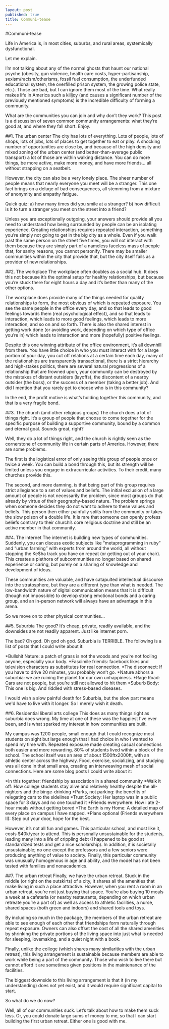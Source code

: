 ```yaml
---
layout: post
published: true
title: Communi-tease
---
```


#Communi-tease

Life in America is, in most cities, suburbs, and rural areas, systemically dysfunctional.

Let me explain.

I’m not talking about any of the normal ghosts that haunt our national psyche (obesity, gun violence, health care costs, hyper-partisanship, sexism/racism/otherisms, fossil fuel consumption, the underfunded educational system, the overfilled prison system, the growing police state, etc.).  Those are bad, but I can ignore them most of the time.  What really makes life in America such a killjoy (and causes a significant number of the previously mentioned symptoms) is the incredible difficulty of forming a community.

What are the communities you can join and why don’t they work?  This post is a discussion of seven common community arrangements: what they’re good at, and where they fall short.  Enjoy.


##1. The urban center
The city has lots of everything.  Lots of people, lots of shops, lots of jobs, lots of places to get together to eat or play.  A shocking number of opportunities are close by, and because of the high density and mixed zoning of the urban center (and better-than-average public transport) a lot of those are within walking distance.  You can do more things, be more active, make more money, and have more friends… all without strapping on a seatbelt.

However, the city can also be a very lonely place.  The sheer number of people means that nearly everyone you meet will be a stranger.  This one fact brings on a deluge of bad consequences, all stemming from a mixture of anonymity and empathy fatigue.

Quick quiz:  a)  how many times did you smile at a stranger? b) how difficult is it to turn a stranger you meet on the street into a friend?

Unless you are exceptionally outgoing, your answers should provide all you need to understand how being surrounded by people can be an isolating experience.  Creating relationships requires repeated interaction, something you’re simply not going to get in the big city as a whole.  Even if you walk past the same person on the street five times, you will not interact with them because they are simply part of a nameless faceless mass of people that, for sanity reasons, you cannot personify.  There may be smaller communities within the city that provide that, but the city itself fails as a provider of new relationships.

##2.  The workplace
The workplace often doubles as a social hub.  It does this not because it’s the optimal setup for healthy relationships, but because you’re stuck there for eight hours a day and it’s better than many of the other options.

The workplace does provide many of the things needed for quality relationships to form, the most obvious of which is repeated exposure.  You see the same people in the office every day, and so that leads to good feelings towards them (real psychological effect), and so that leads to interaction, which leads to more good feelings, which leads to more interaction, and so on and so forth.  There is also the shared interest in getting work done (or avoiding work, depending on which type of office you’re in) which leads to interaction and more (hopefully) positive feelings.

Despite this one winning attribute of the office environment, it’s all downhill from there.  You have little choice in who you must interact with for a large portion of your day, you cut off relations at a certain time each day, many of the relationships are transparently transactional, there is a strict hierarchy and high-stakes politics, there are several natural progressions of a relationship that are frowned upon, your community can be destroyed by the mistakes of distant outsiders (layoffs), the discontent of a nearby outsider (the boss), or the success of a member (taking a better job).  And did I mention that you rarely get to choose who is in this community?

In the end, the profit motive is what’s holding together this community, and that is a very fragile bond.

##3.  The church (and other religious groups)
The church does a lot of things right.  It’s a group of people that choose to come together for the specific purpose of building a supportive community, bound by a common and eternal goal.  Sounds great, right?

Well, they do a lot of things right, and the church is rightly seen as the cornerstone of community life in certain parts of America.  However, there are some problems.

The first is the logistical error of only seeing this group of people once or twice a week.  You can build a bond through this, but its strength will be limited unless you engage in extracurricular activities.  To their credit, many churches provide this.

The second, and more damning, is that being part of this group requires strict allegiance to a set of values and beliefs.  The initial exclusion of a large amount of people is not necessarily the problem, since most groups do that already by virtue of their geography-based nature.  The problem springs when someone decides they do not want to adhere to these values and beliefs.  This person then either painfully splits from the community or takes the slow poison of a double life.  It is rare that someone can openly profess beliefs contrary to their church’s core religious doctrine and still be an active member in that community.

##4.  The internet
The internet is building new types of communities.  Suddenly, you can discuss exotic subjects like “metaprogramming in ruby” and “urban farming” with experts from around the world, all without stopping the Ke$ha track you have on repeat (or getting out of your chair).  This creates a plethora of subcommunities no longer based on shared experience or caring, but purely on a sharing of knowledge and development of ideas.

These communities are valuable, and have catapulted intellectual discourse into the stratosphere, but they are a different type than what is needed.  The low-bandwidth nature of digital communication means that it is difficult (though not impossible) to develop strong emotional bonds and a caring group, and an in-person network will always have an advantage in this arena.

So we move on to other physical communities…

##5.  Suburbia
The good?  It’s cheap, private, readily available, and the downsides are not readily apparent.  Just like internet porn.

The bad?  Oh god. Oh god oh god.  Suburbia is TERRIBLE.  The following is a list of posts that I could write about it:

*Bullshit Nature:  a patch of grass is not the woods and you’re not fooling anyone, especially your body.
*Fascimile friends:  facebook likes and television characters as substitutes for real connection.
*The disconnect:  If you have to drive 20 minutes, you probably won’t go.
*Nature abhors a suburbia:  we are ruining the planet for our own unhappiness.
*Rage Road:  Cars are not people, but you’re still not allowed to hit them
*Suburb Body:  This one is big.  And riddled with stress-based diseases.

I would wish a slow painful death for Suburbia, but the slow part means we'd have to live with it longer.  So I merely wish it death.

##6.  Residential liberal arts college
This does as many things right as suburbia does wrong.  My time at one of these was the happiest I’ve ever been, and is what sparked my interest in how communities are built.

My campus was 1200 people, small enough that I could recognize most students on sight but large enough that I had choice in who I wanted to spend my time with.  Repeated exposure made creating casual connections both easier and more rewarding.  80% of students lived within a block of the school.  The school itself was an area of about 1500ftx2000ft, with an athletic center across the highway.  Food, exercise, socializing, and studying was all done in that small area, creating an interweaving mesh of social connections.  Here are some blog posts I could write about it:

*In this together: friendship by association in a shared community
*Walk it off:  How college students stay alive and relatively healthy despite the all-nighters and the binge-drinking
*Parks, not parking: the benefits of relegating cars to the sidelines
*Trust Society:  Her laptop was in a public space for 3 days and no one touched it
*Friends everywhere:  How i ate 2-hour meals without getting bored
*The Earth is my Home:  A detailed map of every place on campus I have napped.
*Plans optional (Friends everywhere II): Step out your door, hope for the best.

However, it’s not all fun and games.  This particular school, and most like it, costs $40k/year to attend.  This is personally unsustainable for the students, leading many into a life of crippling debt (I happened to be good at standardized tests and get a nice scholarship).  In addition, it is societally unsustainable; no one except the professors and a few seniors were producing anything of value to society.  Finally, this particular community was unusually homogenous in age and ability, and the model has not been tested with families and nonacademics.

##7.  The urban retreat
Finally, we have the urban retreat.  Stuck in the middle (or right on the outskirts) of a city, it shares all the amenities that make living in such a place attractive.  However, when you rent a room in an urban retreat, you’re not just buying that space.  You’re also buying 10 meals a week at a cafeteria (or nearby restaurants, depending on which urban retreate you’re a part of) as well as access to athletic facilities, a nurse, shared spaces (both green and indoors) and shared tools and toys.

By including so much in the package, the members of the urban retreat are able to see enough of each other that friendships form naturally through repeat exposure.  Owners can also offset the cost of all the shared amenities by shrinking the private portions of the living space into just what is needed for sleeping, lovemaking, and a quiet night with a book.

Finally, unlike the college (which shares many similarities with the urban retreat), this living arrangement is sustainable because members are able to work while being a part of the community.  Those who wish to live there but cannot afford it are sometimes given positions in the maintenance of the facilities.

The biggest downside to this living arrangement is that it (in my understanding) does not yet exist, and it would require significant capital to start.

So what do we do now?

Well, all of our communities suck.  Let’s talk about how to make them suck less.  Or, you could donate large sums of money to me, so that I can start building the first urban retreat.  Either one is good with me.